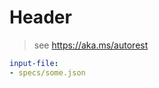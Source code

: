# Header

> see https://aka.ms/autorest

```yaml $(tag) == 'something'
input-file:
- specs/some.json
```